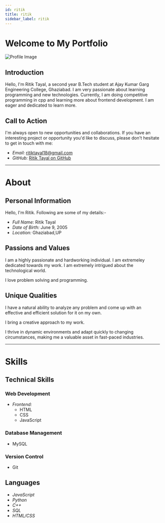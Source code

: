 ```yaml
---
id: ritik
title: ritik
sidebar_label: ritik
---
```


# Welcome to My Portfolio


![Profile Image](https://static.vecteezy.com/system/resources/thumbnails/007/469/004/small/graduated-student-in-simple-flat-personal-profile-icon-or-symbol-people-concept-illustration-vector.jpg)

## Introduction

Hello, I'm Ritik Tayal, a second year B.Tech student at Ajay Kumar Garg Engineering College, Ghaziabad.
I am very passionate about learning programming and new technologies.
Currently, I am doing competitive programming in cpp and learning more about frontend development.
I am eager and dedicated to learn more.

## Call to Action

I'm always open to new opportunities and collaborations. If you have an interesting project or opportunity you'd like to discuss, please don't hesitate to get in touch with me:

- *Email:* ritiktayal18@gmail.com
- *GitHub:* [Ritik Tayal on GitHub](https://github.com/Ritik-Tayal)



-------------------------------------------------

# About

## Personal Information

Hello, I'm Ritik. Following are some of my details:-

- *Full Name:* Ritik Tayal
- *Date of Birth:* June 9, 2005
- *Location:* Ghaziabad,UP

## Passions and Values


I am a highly passionate and hardworking individual. I am extremeley dedicated towards my work. I am extremely intrigued about the technological world.

I love problem solving and programming.

## Unique Qualities


I have a natural ability to analyze any problem and come up with an effective and efficient solution for it on my own.


I bring a creative approach to my work.


I thrive in dynamic environments and adapt quickly to changing circumstances, making me a valuable asset in fast-paced industries.

-------------------------------------------------

# Skills




## Technical Skills

### Web Development

- *Frontend:*
  - HTML
  - CSS
  - JavaScript

### Database Management

- MySQL


### Version Control

- Git


## Languages

- *JavaScript*
- *Python*
- *C++*
- *SQL*
- *HTML/CSS*